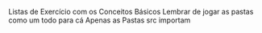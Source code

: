 Listas de Exercício com os Conceitos Básicos
Lembrar de jogar as pastas como um todo para cá
Apenas as Pastas src importam
